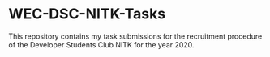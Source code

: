 # WEC-DSC-NITK-Tasks
This repository contains my task submissions for the recruitment procedure of the Developer Students Club NITK for the year 2020.

